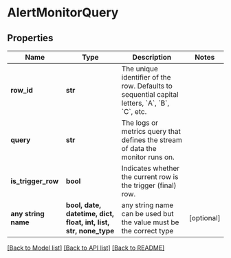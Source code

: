 # AlertMonitorQuery


## Properties
Name | Type | Description | Notes
------------ | ------------- | ------------- | -------------
**row_id** | **str** | The unique identifier of the row. Defaults to sequential capital letters, &#x60;A&#x60;, &#x60;B&#x60;, &#x60;C&#x60;, etc. | 
**query** | **str** | The logs or metrics query that defines the stream of data the monitor runs on. | 
**is_trigger_row** | **bool** | Indicates whether the current row is the trigger (final) row. | 
**any string name** | **bool, date, datetime, dict, float, int, list, str, none_type** | any string name can be used but the value must be the correct type | [optional]

[[Back to Model list]](../README.md#documentation-for-models) [[Back to API list]](../README.md#documentation-for-api-endpoints) [[Back to README]](../README.md)


